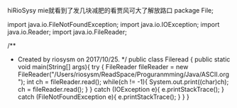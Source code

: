 hiRioSysy mie就看到了发几块减肥的看贾风可大了解放路口 
package File;

import java.io.FileNotFoundException;
import java.io.IOException;
import java.io.Reader;
import java.io.FileReader;

/**
 * Created by riosysm on 2017/10/25.
 */
public class Fileread {
    public static void main(String[] args){
        try {
            FileReader fileReader = new FileReader("/Users/riosysm/ReadSpace/Proguranmming/Java/ASCII.org");
            int ch = fileReader.read();
            while(ch != -1){
                System.out.print((char)ch);
                ch = fileReader.read();
            }
        }
        catch (IOException e){
            e.printStackTrace();
        }
        catch (FileNotFoundException e){
            e.printStackTrace();
        }
    }
}

